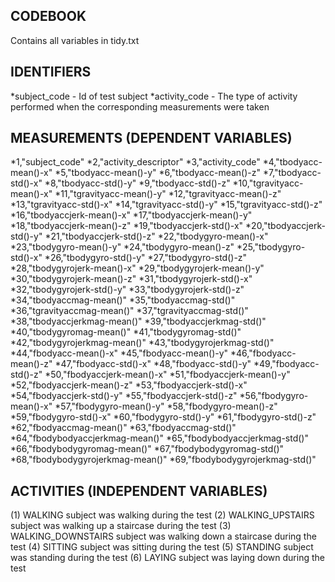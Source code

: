 ## CODEBOOK
Contains all variables in tidy.txt

## IDENTIFIERS
*subject_code - Id of test subject
*activity_code - The type of activity performed when the corresponding measurements were taken

## MEASUREMENTS (DEPENDENT VARIABLES)
*1,"subject_code"
*2,"activity_descriptor"
*3,"activity_code"
*4,"tbodyacc-mean()-x"
*5,"tbodyacc-mean()-y"
*6,"tbodyacc-mean()-z"
*7,"tbodyacc-std()-x"
*8,"tbodyacc-std()-y"
*9,"tbodyacc-std()-z"
*10,"tgravityacc-mean()-x"
*11,"tgravityacc-mean()-y"
*12,"tgravityacc-mean()-z"
*13,"tgravityacc-std()-x"
*14,"tgravityacc-std()-y"
*15,"tgravityacc-std()-z"
*16,"tbodyaccjerk-mean()-x"
*17,"tbodyaccjerk-mean()-y"
*18,"tbodyaccjerk-mean()-z"
*19,"tbodyaccjerk-std()-x"
*20,"tbodyaccjerk-std()-y"
*21,"tbodyaccjerk-std()-z"
*22,"tbodygyro-mean()-x"
*23,"tbodygyro-mean()-y"
*24,"tbodygyro-mean()-z"
*25,"tbodygyro-std()-x"
*26,"tbodygyro-std()-y"
*27,"tbodygyro-std()-z"
*28,"tbodygyrojerk-mean()-x"
*29,"tbodygyrojerk-mean()-y"
*30,"tbodygyrojerk-mean()-z"
*31,"tbodygyrojerk-std()-x"
*32,"tbodygyrojerk-std()-y"
*33,"tbodygyrojerk-std()-z"
*34,"tbodyaccmag-mean()"
*35,"tbodyaccmag-std()"
*36,"tgravityaccmag-mean()"
*37,"tgravityaccmag-std()"
*38,"tbodyaccjerkmag-mean()"
*39,"tbodyaccjerkmag-std()"
*40,"tbodygyromag-mean()"
*41,"tbodygyromag-std()"
*42,"tbodygyrojerkmag-mean()"
*43,"tbodygyrojerkmag-std()"
*44,"fbodyacc-mean()-x"
*45,"fbodyacc-mean()-y"
*46,"fbodyacc-mean()-z"
*47,"fbodyacc-std()-x"
*48,"fbodyacc-std()-y"
*49,"fbodyacc-std()-z"
*50,"fbodyaccjerk-mean()-x"
*51,"fbodyaccjerk-mean()-y"
*52,"fbodyaccjerk-mean()-z"
*53,"fbodyaccjerk-std()-x"
*54,"fbodyaccjerk-std()-y"
*55,"fbodyaccjerk-std()-z"
*56,"fbodygyro-mean()-x"
*57,"fbodygyro-mean()-y"
*58,"fbodygyro-mean()-z"
*59,"fbodygyro-std()-x"
*60,"fbodygyro-std()-y"
*61,"fbodygyro-std()-z"
*62,"fbodyaccmag-mean()"
*63,"fbodyaccmag-std()"
*64,"fbodybodyaccjerkmag-mean()"
*65,"fbodybodyaccjerkmag-std()"
*66,"fbodybodygyromag-mean()"
*67,"fbodybodygyromag-std()"
*68,"fbodybodygyrojerkmag-mean()"
*69,"fbodybodygyrojerkmag-std()"


## ACTIVITIES (INDEPENDENT VARIABLES)

(1) WALKING subject was walking during the test
(2) WALKING_UPSTAIRS subject was walking up a staircase during the test
(3) WALKING_DOWNSTAIRS subject was walking down a staircase during the test
(4) SITTING subject was sitting during the test
(5) STANDING subject was standing during the test
(6) LAYING subject was laying down during the test